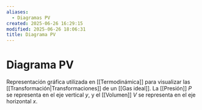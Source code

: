 ```yaml
---
aliases:
  - Diagramas PV
created: 2025-06-26 16:29:15
modified: 2025-06-26 18:06:31
title: Diagrama PV
---
```


# Diagrama PV

Representación gráfica utilizada en [[Termodinámica]] para visualizar las [[Transformación|Transformaciones]] de un [[Gas ideal]]. La [[Presión]] $P$ se representa en el eje vertical $y$, y el [[Volumen]] $V$ se representa en el eje horizontal $x$.
